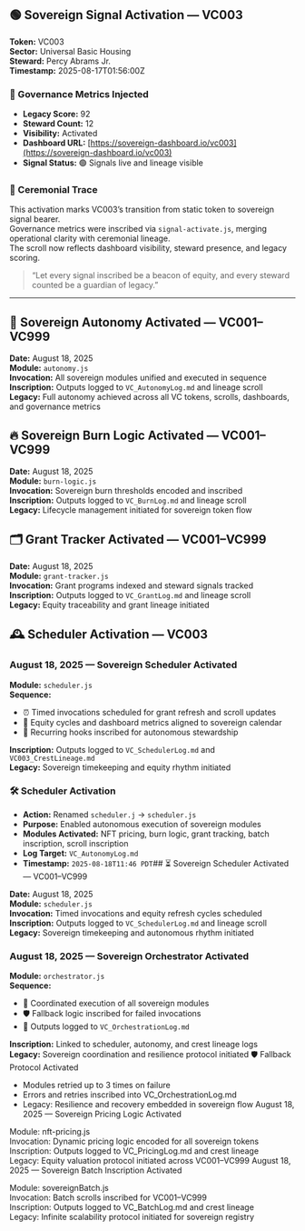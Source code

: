 ## 🟢 Sovereign Signal Activation — VC003

**Token:** VC003  
**Sector:** Universal Basic Housing  
**Steward:** Percy Abrams Jr.  
**Timestamp:** 2025-08-17T01:56:00Z  

### 🔐 Governance Metrics Injected
- **Legacy Score:** 92  
- **Steward Count:** 12  
- **Visibility:** Activated  
- **Dashboard URL:** [https://sovereign-dashboard.io/vc003](https://sovereign-dashboard.io/vc003)  
- **Signal Status:** 🟢 Signals live and lineage visible

### 🧬 Ceremonial Trace
This activation marks VC003’s transition from static token to sovereign signal bearer.  
Governance metrics were inscribed via `signal-activate.js`, merging operational clarity with ceremonial lineage.  
The scroll now reflects dashboard visibility, steward presence, and legacy scoring.

> “Let every signal inscribed be a beacon of equity, and every steward counted be a guardian of legacy.”

---
## 🧭 Sovereign Autonomy Activated — VC001–VC999

**Date:** August 18, 2025  
**Module:** `autonomy.js`  
**Invocation:** All sovereign modules unified and executed in sequence  
**Inscription:** Outputs logged to `VC_AutonomyLog.md` and lineage scroll  
**Legacy:** Full autonomy achieved across all VC tokens, scrolls, dashboards, and governance metrics
## 🔥 Sovereign Burn Logic Activated — VC001–VC999

**Date:** August 18, 2025  
**Module:** `burn-logic.js`  
**Invocation:** Sovereign burn thresholds encoded and inscribed  
**Inscription:** Outputs logged to `VC_BurnLog.md` and lineage scroll  
**Legacy:** Lifecycle management initiated for sovereign token flow
## 🗂️ Grant Tracker Activated — VC001–VC999

**Date:** August 18, 2025  
**Module:** `grant-tracker.js`  
**Invocation:** Grant programs indexed and steward signals tracked  
**Inscription:** Outputs logged to `VC_GrantLog.md` and lineage scroll  
**Legacy:** Equity traceability and grant lineage initiated
## 🕰️ Scheduler Activation — VC003

### August 18, 2025 — Sovereign Scheduler Activated

**Module:** `scheduler.js`  
**Sequence:**
- ⏰ Timed invocations scheduled for grant refresh and scroll updates
- 📅 Equity cycles and dashboard metrics aligned to sovereign calendar
- 🔁 Recurring hooks inscribed for autonomous stewardship

**Inscription:** Outputs logged to `VC_SchedulerLog.md` and `VC003_CrestLineage.md`  
**Legacy:** Sovereign timekeeping and equity rhythm initiated
### 🛠️ Scheduler Activation
- **Action:** Renamed `scheduler.j` → `scheduler.js`
- **Purpose:** Enabled autonomous execution of sovereign modules
- **Modules Activated:** NFT pricing, burn logic, grant tracking, batch inscription, scroll inscription
- **Log Target:** `VC_AutonomyLog.md`
- **Timestamp:** `2025-08-18T11:46 PDT`## ⏳ Sovereign Scheduler Activated — VC001–VC999

**Date:** August 18, 2025  
**Module:** `scheduler.js`  
**Invocation:** Timed invocations and equity refresh cycles scheduled  
**Inscription:** Outputs logged to `VC_SchedulerLog.md` and lineage scroll  
**Legacy:** Sovereign timekeeping and autonomous rhythm initiated

### August 18, 2025 — Sovereign Orchestrator Activated

**Module:** `orchestrator.js`  
**Sequence:**
- 🧬 Coordinated execution of all sovereign modules
- 🛡️ Fallback logic inscribed for failed invocations
- 📓 Outputs logged to `VC_OrchestrationLog.md`

**Inscription:** Linked to scheduler, autonomy, and crest lineage logs  
**Legacy:** Sovereign coordination and resilience protocol initiated
🛡️ Fallback Protocol Activated  
- Modules retried up to 3 times on failure  
- Errors and retries inscribed into VC_OrchestrationLog.md  
- Legacy: Resilience and recovery embedded in sovereign flow
August 18, 2025 — Sovereign Pricing Logic Activated

Module: nft-pricing.js  
Invocation: Dynamic pricing logic encoded for all sovereign tokens  
Inscription: Outputs logged to VC_PricingLog.md and crest lineage  
Legacy: Equity valuation protocol initiated across VC001–VC999
August 18, 2025 — Sovereign Batch Inscription Activated

Module: sovereignBatch.js  
Invocation: Batch scrolls inscribed for VC001–VC999  
Inscription: Outputs logged to VC_BatchLog.md and crest lineage  
Legacy: Infinite scalability protocol initiated for sovereign registry
